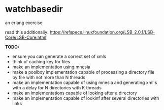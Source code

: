watchbasedir
============

an erlang exercise 

read this additionally:
https://refspecs.linuxfoundation.org/LSB_2.0.1/LSB-Core/LSB-Core.html

**TODO:**
* ensure you can generate a correct set of xmls
* think of caching key for files
* make an implementation using mnesia
* make a poolboy implementation capable of processing a directory file by file with not more than N threads
* make an implementation capable of using mnesia and generating xml's with a delay for N directories with K threads
* make an implementations capable of looking after a directory
* make an implementation capable of lookinf after several directories with links

